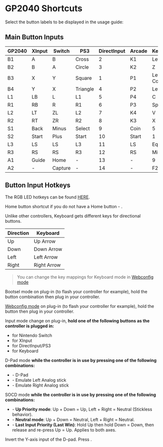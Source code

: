 # GP2040 Shortcuts

Select the button labels to be displayed in the usage guide: <label-selector></label-selector>

## Main Button Inputs

| GP2040  | XInput | Switch  | PS3          | DirectInput  | Arcade | Keyboard    |
| ------- | ------ | ------- | ------------ | ------------ | ------ | ----------- |
| B1      | A      | B       | Cross        | 2            | K1     | Left Shift  |
| B2      | B      | A       | Circle       | 3            | K2     | Z           |
| B3      | X      | Y       | Square       | 1            | P1     | Left Control|
| B4      | Y      | X       | Triangle     | 4            | P2     | Left Alt    |
| L1      | LB     | L       | L1           | 5            | P4     | C           |
| R1      | RB     | R       | R1           | 6            | P3     | Spacebar    |
| L2      | LT     | ZL      | L2           | 7            | K4     | V           |
| R2      | RT     | ZR      | R2           | 8            | K3     | X           |
| S1      | Back   | Minus   | Select       | 9            | Coin   | 5           |
| S2      | Start  | Plus    | Start        | 10           | Start  | 1           |
| L3      | LS     | LS      | L3           | 11           | LS     | Equal       |
| R3      | RS     | RS      | R3           | 12           | RS     | Minus       |
| A1      | Guide  | Home    | -            | 13           | -      | 9           |
| A2      | -      | Capture | -            | 14           | -      | F2          |

## Button Input Hotkeys

The RGB LED hotkeys can be found [HERE](https://gp2040-ce.info/#/usage?id=rgb-led-hotkeys).

Home button shortcut if you do not have a Home button - <hotkey v-bind:buttons='["S1", "S2", "Up"]'></hotkey>.

Unlike other controllers, Keyboard gets different keys for directional buttons.

| Direction | Keyboard   |
| --------- | ---------- |
| Up        | Up Arrow   |
| Down      | Down Arrow |
| Left      | Left Arrow |
| Right     | Right Arrow|

> You can change the key mappings for Keyboard mode in [Webconfig mode](web-configurator.md)

Bootsel mode on plug-in (to flash your controller for example), hold the <hotkey v-bind:buttons='["S1", "S2", "Up"]'></hotkey> button combination then plug in your controller.

[Webconfig mode](web-configurator.md) on plug-in (to flash your controller for example), hold the <hotkey v-bind:buttons='["S2"]'></hotkey> button then plug in your controller.


Input mode change on plug-in, **hold one of the following buttons as the controller is plugged in:**

* <hotkey v-bind:buttons='["B1"]'></hotkey> for Nintendo Switch
* <hotkey v-bind:buttons='["B2"]'></hotkey> for XInput
* <hotkey v-bind:buttons='["B3"]'></hotkey> for DirectInput/PS3
* <hotkey v-bind:buttons='["B4"]'></hotkey> for Keyboard


D-Pad mode **while the controller is in use by pressing one of the following combinations:**

* <hotkey v-bind:buttons='["S1", "S2", "Down"]'></hotkey> - D-Pad
* <hotkey v-bind:buttons='["S1", "S2", "Left"]'></hotkey> - Emulate Left Analog stick
* <hotkey v-bind:buttons='["S1", "S2", "Right"]'></hotkey> - Emulate Right Analog stick


SOCD mode **while the controller is in use by pressing one of the following combinations:**

* <hotkey v-bind:buttons='["S2", "A1", "Up"]'></hotkey> - **Up Priority mode**: Up + Down = Up, Left + Right = Neutral (Stickless behavior).
* <hotkey v-bind:buttons='["S2", "A1", "Down"]'></hotkey> - **Neutral mode**: Up + Down = Neutral, Left + Right = Neutral.
* <hotkey v-bind:buttons='["S2", "A1", "Left"]'></hotkey> - **Last Input Priority (Last Win)**: Hold Up then hold Down = Down, then release and re-press Up = Up. Applies to both axes.


Invert the Y-axis input of the D-pad.  Press <hotkey v-bind:buttons='["S2", "A1", "Right"]'></hotkey>.